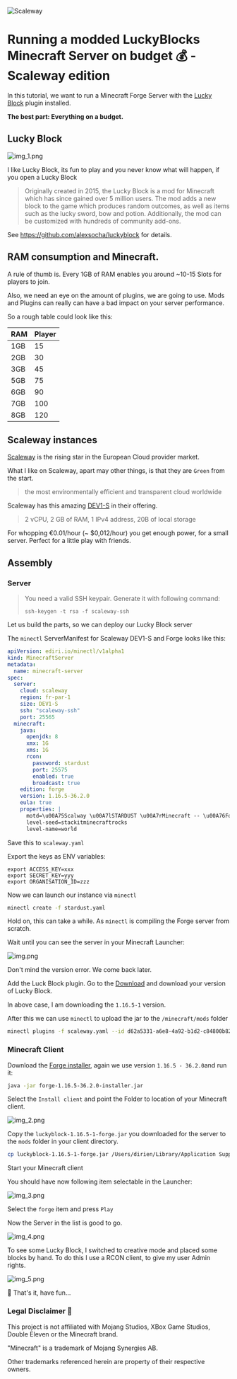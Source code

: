 ![Scaleway](https://img.shields.io/badge/scaleway-4F0599?style=for-the-badge&logo=scaleway&logoColor=white)

# Running a modded LuckyBlocks Minecraft Server on budget 💰 - Scaleway edition

In this tutorial, we want to run a Minecraft Forge Server with the [Lucky Block](https://www.luckyblockmod.com/) plugin
installed.

**The best part: Everything on a budget.**

## Lucky Block

![img_1.png](luckyblock/img_1.png)

I like Lucky Block, its fun to play and you never know what will happen, if you open a Lucky Block

> Originally created in 2015, the Lucky Block is a mod for Minecraft which has since gained over 5 million users. The mod adds a new block to the game which produces random outcomes, as well as items such as the lucky sword, bow and potion. Additionally, the mod can be customized with hundreds of community add-ons.

See https://github.com/alexsocha/luckyblock for details.

## RAM consumption and Minecraft.

A rule of thumb is. Every 1GB of RAM enables you around ~10-15 Slots for players to join.

Also, we need an eye on the amount of plugins, we are going to use. Mods and Plugins can really can have a bad impact on
your server performance.

So a rough table could look like this:

|RAM|Player|
|---|---|
|1GB|15|
|2GB|30|
|3GB|45|
|5GB|75|
|6GB|90|
|7GB|100|
|8GB|120|

## Scaleway instances

[Scaleway](https://www.scaleway.com/en/) is the rising star in the European Cloud provider market.

What I like on Scaleway, apart may other things, is that they are `Green` from the start.

> the most environmentally efficient and transparent cloud worldwide

Scaleway has this amazing [DEV1-S](https://www.scaleway.com/en/pricing/#development-instances) in their offering.

> 2 vCPU, 2 GB of RAM, 1 IPv4 address, 20B of local storage

For whopping €0.01/hour (~ $0,012/hour) you get enough power, for a small server. Perfect for a little play with friends.

## Assembly

### Server

> You need a valid SSH keypair. Generate it with following command:
>
> `ssh-keygen -t rsa -f scaleway-ssh`

Let us build the parts, so we can deploy our Lucky Block server

The `minectl` ServerManifest for Scaleway DEV1-S and Forge looks like this:

```yaml
apiVersion: ediri.io/minectl/v1alpha1
kind: MinecraftServer
metadata:
  name: minecraft-server
spec:
  server:
    cloud: scaleway
    region: fr-par-1
    size: DEV1-S
    ssh: "scaleway-ssh"
    port: 25565
  minecraft:
    java:
      openjdk: 8
      xmx: 1G
      xms: 1G
      rcon:
        password: stardust
        port: 25575
        enabled: true
        broadcast: true
    edition: forge
    version: 1.16.5-36.2.0
    eula: true
    properties: |
      motd=\u00A75Scalway \u00A7lSTARDUST \u00A7rMinecraft -- \u00A76Forge \u00A7redition with \u00A7eLucky Block
      level-seed=stackitminecraftrocks
      level-name=world
```

Save this to `scaleway.yaml`

Export the keys as ENV variables:

```
export ACCESS_KEY=xxx
export SECRET_KEY=yyy
export ORGANISATION_ID=zzz
```

Now we can launch our instance via `minectl`

```bash
minectl create -f stardust.yaml
```

Hold on, this can take a while. As `minectl` is compiling the Forge server from scratch.

Wait until you can see the server in your Minecraft Launcher:

![img.png](luckyblock/img.png)

Don't mind the version error. We come back later.

Add the Luck Block plugin. Go to the [Download](https://www.luckyblockmod.com/download?platform=forge) and download your
version of Lucky Block.

In above case, I am downloading the `1.16.5-1` version.

After this we can use `minectl` to upload the jar to the `/minecraft/mods` folder

```bash
minectl plugins -f scaleway.yaml --id d62a5331-a6e8-4a92-b1d2-c84800b822e0 --plugin luckyblock-1.16.5-1-forge.jar --destination /minecraft/mods
```

### Minecraft Client

Download the [Forge installer](https://files.minecraftforge.net/net/minecraftforge/forge/index_1.16.5.html), again we
use version `1.16.5 - 36.2.0`and run it:

```bash
java -jar forge-1.16.5-36.2.0-installer.jar
```

Select the `Install client` and point the Folder to location of your Minecraft client.

![img_2.png](luckyblock/img_2.png)

Copy the `luckyblock-1.16.5-1-forge.jar` you downloaded for the server to the `mods` folder in your client directory.

```bash
cp luckyblock-1.16.5-1-forge.jar /Users/dirien/Library/Application Support/minecraft/mods/luckyblock-1.16.5-1-forge.jar
```

Start your Minecraft client

You should have now following item selectable in the Launcher:

![img_3.png](luckyblock/img_3.png)

Select the `forge` item and press `Play`

Now the Server in the list is good to go.

![img_4.png](luckyblock/img_4.png)

To see some Lucky Block, I switched to creative mode and placed some blocks by hand. To do this I use a RCON client, to
give my user Admin rights.

![img_5.png](luckyblock/img_5.png)

🎊 That's it, have fun...

### Legal Disclaimer 👮

This project is not affiliated with Mojang Studios, XBox Game Studios, Double Eleven or the Minecraft brand.

"Minecraft" is a trademark of Mojang Synergies AB.

Other trademarks referenced herein are property of their respective owners.